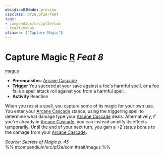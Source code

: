 ```yaml
---
obsidianUIMode: preview
cssclass: pf2e,pf2e-feat
tags:
- compendium/src/pf2e/som
- trait/magus
aliases: ["Capture Magic"]
---
```

# Capture Magic  [R](/rules/core-rulebook/chapter-9-playing-the-game.md#Actions "Reaction") *Feat 8*  
[magus](/rules/traits/magus-som.md)  

- **Prerequisites**: [Arcane Cascade](/rules/actions/arcane-cascade-som.md)
- **Trigger** You succeed at your save against a foe's harmful spell, or a foe fails a spell attack roll against you from a harmful spell.
- **Activity** Reaction

When you resist a spell, you capture some of its magic for your own use. You enter your [Arcane Cascade](/rules/actions/arcane-cascade-som.md) stance, using the triggering spell to determine what damage type your [Arcane Cascade](/rules/actions/arcane-cascade-som.md) deals. Alternatively, if you're already in [Arcane Cascade](/rules/actions/arcane-cascade-som.md), you can instead amplify its effects temporarily. Until the end of your next turn, you gain a +2 status bonus to the damage from your [Arcane Cascade](/rules/actions/arcane-cascade-som.md).

*Source: Secrets of Magic p. 45*  
%% #compendium/src/pf2e/som #trait/magus %%